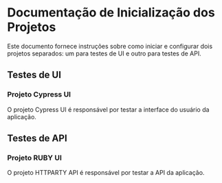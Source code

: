 # Documentação de Inicialização dos Projetos

Este documento fornece instruções sobre como iniciar e configurar dois projetos separados: um para testes de UI e outro para testes de API.

## Testes de UI

### Projeto Cypress UI

O projeto Cypress UI é responsável por testar a interface do usuário da aplicação.


## Testes de API

### Projeto RUBY UI

O projeto HTTPARTY API é responsável por testar a API da aplicação.